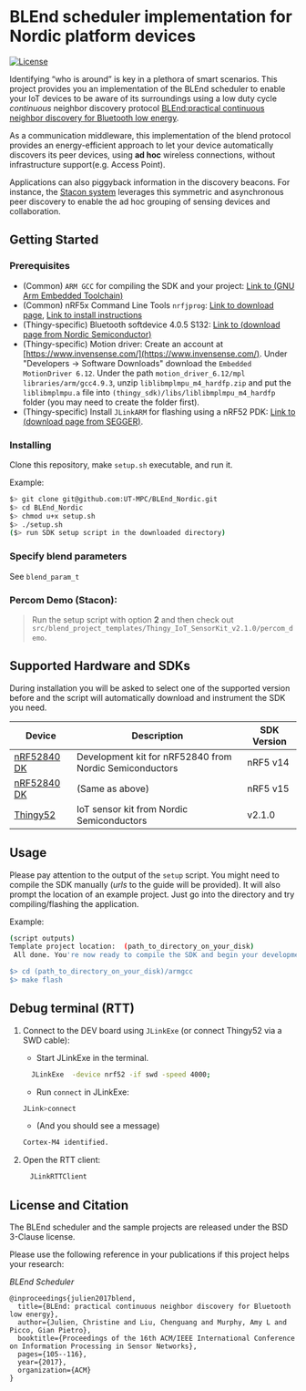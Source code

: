 # BLEnd scheduler implementation for Nordic platform devices
[![License](https://img.shields.io/badge/license-BSD-blue.svg)](LICENSE)

Identifying “who is around” is key in a plethora of smart scenarios. This project provides you an implementation of the BLEnd scheduler to enable your IoT devices to be aware of its surroundings using a low duty cycle _continuous_ neighbor discovery protocol [BLEnd:practical continuous neighbor discovery for Bluetooth low energy](https://dl.acm.org/citation.cfm?id=3055086).

As a communication middleware, this implementation of the blend protocol provides an energy-efficient approach to let your device automatically discovers its peer devices, using **ad hoc** wireless connections, without infrastructure support(e.g. Access Point).

Applications can also piggyback information in the discovery beacons. For instance, the [Stacon system](https://ieeexplore.ieee.org/stamp/stamp.jsp?arnumber=8730667&tag=1) leverages this symmetric and asynchronous peer discovery to enable the ad hoc grouping of sensing devices and collaboration.

## Getting Started

### Prerequisites
- (Common) `ARM GCC` for compiling the SDK and your project: [Link to (GNU Arm Embedded Toolchain)](https://developer.arm.com/open-source/gnu-toolchain/gnu-rm)
- (Common) nRF5x Command Line Tools `nrfjprog`: [Link to download page](https://www.nordicsemi.com/Software-and-Tools/Development-Tools/nRF5-Command-Line-Tools), [Link to install instructions](http://infocenter.nordicsemi.com/index.jsp?topic=%2Fcom.nordic.infocenter.tools%2Fdita%2Ftools%2Fnrf5x_command_line_tools%2Fnrf5x_nrfjprogexe.html)
- (Thingy-specific) Bluetooth softdevice 4.0.5 S132: [Link to (download page from Nordic Semiconductor)](https://www.nordicsemi.com/Software-and-Tools/Software/S132/Download)
- (Thingy-specific) Motion driver: Create an account at [https://www.invensense.com/](https://www.invensense.com/). Under "Developers -> Software Downloads" download the `Embedded MotionDriver 6.12`. Under the path `motion_driver_6.12/mpl libraries/arm/gcc4.9.3`, unzip `liblibmplmpu_m4_hardfp.zip` and put the `liblibmplmpu.a` file into `(thingy_sdk)/libs/liblibmplmpu_m4_hardfp` folder (you may need to create the folder first).
- (Thingy-specific) Install `JLinkARM` for flashing using a nRF52 PDK: [Link to (download page from SEGGER)](https://www.segger.com/jlink-software.html?step=1&file=JLink_510d).

### Installing
Clone this repository, make ```setup.sh``` executable, and run it.

Example:
```bash
$> git clone git@github.com:UT-MPC/BLEnd_Nordic.git
$> cd BLEnd_Nordic
$> chmod u+x setup.sh
$> ./setup.sh
($> run SDK setup script in the downloaded directory)
```

### Specify blend parameters
See ```blend_param_t```

### Percom Demo (Stacon):
> Run the setup script with option **2** and then check out `src/blend_project_templates/Thingy_IoT_SensorKit_v2.1.0/percom_demo`.

## Supported Hardware and SDKs
During installation you will be asked to select one of the supported
version before and the script will automatically download and
instrument the SDK you need.

| Device | Description | SDK Version |
| --- | --- | --- |
| [nRF52840 DK](https://www.nordicsemi.com/eng/Products/nRF52840-DK) | Development kit for nRF52840 from Nordic Semiconductors  | nRF5 v14 |
| [nRF52840 DK](https://www.nordicsemi.com/eng/Products/nRF52840-DK) | (Same as above)  | nRF5 v15 |
| [Thingy52](https://www.nordicsemi.com/eng/Products/Nordic-Thingy-52) | IoT sensor kit from Nordic Semiconductors  | v2.1.0 |

## Usage
Please pay attention to the output of the ```setup``` script. You might need to compile the SDK manually (_urls_ to the guide will be provided). It will also prompt the location of an example project.
Just go into the directory and try compiling/flashing the application.

Example:
```bash
(script outputs)
Template project location:  (path_to_directory_on_your_disk)
 All done. You're now ready to compile the SDK and begin your development (with the template project).

$> cd (path_to_directory_on_your_disk)/armgcc
$> make flash
```

## Debug terminal (RTT)
1. Connect to the DEV board using `JLinkExe` (or connect Thingy52 via a SWD cable):
   - Start JLinkExe in the terminal.
   ```bash
     JLinkExe  -device nrf52 -if swd -speed 4000;
   ```
   - Run `connect` in JLinkExe:
   ```bash
   JLink>connect
   ```
   - (And you should see a message)
   ```bash
   Cortex-M4 identified.
   ```
   
2. Open the RTT client:
```bash
     JLinkRTTClient
```

## License and Citation
The BLEnd scheduler and the sample projects are released under the BSD 3-Clause license.

Please use the following reference in your publications if this project helps your research:

_BLEnd Scheduler_
```
@inproceedings{julien2017blend,
  title={BLEnd: practical continuous neighbor discovery for Bluetooth low energy},
  author={Julien, Christine and Liu, Chenguang and Murphy, Amy L and Picco, Gian Pietro},
  booktitle={Proceedings of the 16th ACM/IEEE International Conference on Information Processing in Sensor Networks},
  pages={105--116},
  year={2017},
  organization={ACM}
}
```

